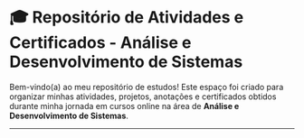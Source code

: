 # 🎓 Repositório de Atividades e Certificados - Análise e Desenvolvimento de Sistemas

Bem-vindo(a) ao meu repositório de estudos! Este espaço foi criado para organizar minhas atividades, projetos, anotações e certificados obtidos durante minha jornada em cursos online na área de **Análise e Desenvolvimento de Sistemas**.

---
